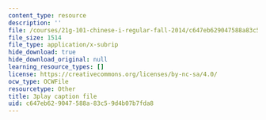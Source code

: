 ```yaml
---
content_type: resource
description: ''
file: /courses/21g-101-chinese-i-regular-fall-2014/c647eb629047588a83c59d4b07b7fda8_pVJ6E-jUeb0.vtt
file_size: 1514
file_type: application/x-subrip
hide_download: true
hide_download_original: null
learning_resource_types: []
license: https://creativecommons.org/licenses/by-nc-sa/4.0/
ocw_type: OCWFile
resourcetype: Other
title: 3play caption file
uid: c647eb62-9047-588a-83c5-9d4b07b7fda8
---
```

